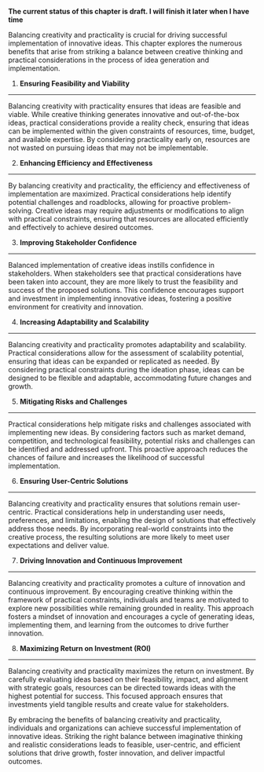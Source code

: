 **The current status of this chapter is draft. I will finish it later when I have time**

Balancing creativity and practicality is crucial for driving successful implementation of innovative ideas. This chapter explores the numerous benefits that arise from striking a balance between creative thinking and practical considerations in the process of idea generation and implementation.

1. **Ensuring Feasibility and Viability**
-----------------------------------------

Balancing creativity with practicality ensures that ideas are feasible and viable. While creative thinking generates innovative and out-of-the-box ideas, practical considerations provide a reality check, ensuring that ideas can be implemented within the given constraints of resources, time, budget, and available expertise. By considering practicality early on, resources are not wasted on pursuing ideas that may not be implementable.

2. **Enhancing Efficiency and Effectiveness**
---------------------------------------------

By balancing creativity and practicality, the efficiency and effectiveness of implementation are maximized. Practical considerations help identify potential challenges and roadblocks, allowing for proactive problem-solving. Creative ideas may require adjustments or modifications to align with practical constraints, ensuring that resources are allocated efficiently and effectively to achieve desired outcomes.

3. **Improving Stakeholder Confidence**
---------------------------------------

Balanced implementation of creative ideas instills confidence in stakeholders. When stakeholders see that practical considerations have been taken into account, they are more likely to trust the feasibility and success of the proposed solutions. This confidence encourages support and investment in implementing innovative ideas, fostering a positive environment for creativity and innovation.

4. **Increasing Adaptability and Scalability**
----------------------------------------------

Balancing creativity and practicality promotes adaptability and scalability. Practical considerations allow for the assessment of scalability potential, ensuring that ideas can be expanded or replicated as needed. By considering practical constraints during the ideation phase, ideas can be designed to be flexible and adaptable, accommodating future changes and growth.

5. **Mitigating Risks and Challenges**
--------------------------------------

Practical considerations help mitigate risks and challenges associated with implementing new ideas. By considering factors such as market demand, competition, and technological feasibility, potential risks and challenges can be identified and addressed upfront. This proactive approach reduces the chances of failure and increases the likelihood of successful implementation.

6. **Ensuring User-Centric Solutions**
--------------------------------------

Balancing creativity and practicality ensures that solutions remain user-centric. Practical considerations help in understanding user needs, preferences, and limitations, enabling the design of solutions that effectively address those needs. By incorporating real-world constraints into the creative process, the resulting solutions are more likely to meet user expectations and deliver value.

7. **Driving Innovation and Continuous Improvement**
----------------------------------------------------

Balancing creativity and practicality promotes a culture of innovation and continuous improvement. By encouraging creative thinking within the framework of practical constraints, individuals and teams are motivated to explore new possibilities while remaining grounded in reality. This approach fosters a mindset of innovation and encourages a cycle of generating ideas, implementing them, and learning from the outcomes to drive further innovation.

8. **Maximizing Return on Investment (ROI)**
--------------------------------------------

Balancing creativity and practicality maximizes the return on investment. By carefully evaluating ideas based on their feasibility, impact, and alignment with strategic goals, resources can be directed towards ideas with the highest potential for success. This focused approach ensures that investments yield tangible results and create value for stakeholders.

By embracing the benefits of balancing creativity and practicality, individuals and organizations can achieve successful implementation of innovative ideas. Striking the right balance between imaginative thinking and realistic considerations leads to feasible, user-centric, and efficient solutions that drive growth, foster innovation, and deliver impactful outcomes.
